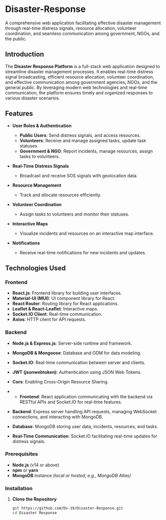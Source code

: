 # Disaster-Response
A comprehensive web application facilitating effective disaster management through real-time distress signals, resource allocation, volunteer coordination, and seamless communication among government, NGOs, and the public.

## Introduction

The **Disaster Response Platform** is a full-stack web application designed to streamline disaster management processes. It enables real-time distress signal broadcasting, efficient resource allocation, volunteer coordination, and effective communication among government agencies, NGOs, and the general public. By leveraging modern web technologies and real-time communication, the platform ensures timely and organized responses to various disaster scenarios.

## Features

- **User Roles & Authentication**
  - **Public Users**: Send distress signals, and access resources.
  - **Volunteers**: Receive and manage assigned tasks, update task statuses.
  - **Government & NGO**: Report incidents, manage resources, assign tasks to volunteers.
  
- **Real-Time Distress Signals**
  - Broadcast and receive SOS signals with geolocation data.
  
- **Resource Management**
  - Track and allocate resources efficiently.
  
- **Volunteer Coordination**
  - Assign tasks to volunteers and monitor their statuses.
  
- **Interactive Maps**
  - Visualize incidents and resources on an interactive map interface.
  
- **Notifications**
  - Receive real-time notifications for new incidents and updates.
  
## Technologies Used

### Frontend
- **React.js**: Frontend library for building user interfaces.
- **Material-UI (MUI)**: UI component library for React.
- **React Router**: Routing library for React applications.
- **Leaflet & React-Leaflet**: Interactive maps.
- **Socket.IO Client**: Real-time communication.
- **Axios**: HTTP client for API requests.

### Backend
- **Node.js & Express.js**: Server-side runtime and framework.
- **MongoDB & Mongoose**: Database and ODM for data modeling.
- **Socket.IO**: Real-time communication between server and clients.
- **JWT (jsonwebtoken)**: Authentication using JSON Web Tokens.
- **Cors**: Enabling Cross-Origin Resource Sharing.

- - **Frontend**: React application communicating with the backend via RESTful APIs and Socket.IO for real-time features.
- **Backend**: Express server handling API requests, managing WebSocket connections, and interacting with MongoDB.
- **Database**: MongoDB storing user data, incidents, resources, and tasks.
- **Real-Time Communication**: Socket.IO facilitating real-time updates for distress signals.

### Prerequisites

- **Node.js** (v14 or above)
- **npm** or **yarn**
- **MongoDB** instance *(local or hosted, e.g., MongoDB Atlas)*

### Installation

1. **Clone the Repository**

   ```bash
   git https://github.com/Dv-19/Disaster-Response.git
   cd Disaster Response
